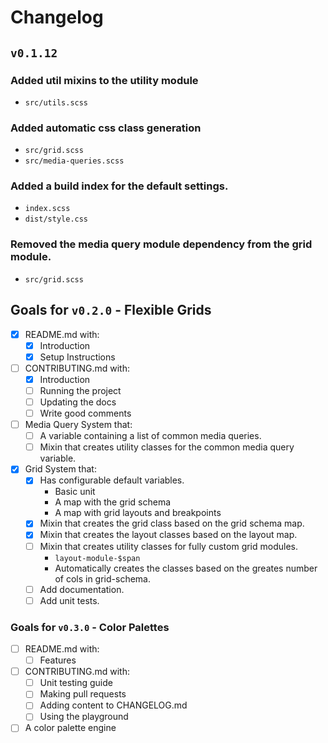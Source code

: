 # Changelog

## `v0.1.12`

### Added util mixins to the utility module
  - `src/utils.scss`

### Added automatic css class generation
  - `src/grid.scss`
  - `src/media-queries.scss`

### Added a build index for the default settings.
  - `index.scss`
  - `dist/style.css`

### Removed the media query module dependency from the grid module.
  - `src/grid.scss`

## Goals for `v0.2.0` - Flexible Grids
  - [x] README.md with:
    - [x] Introduction
    - [x] Setup Instructions
  - [ ] CONTRIBUTING.md with:
    - [x] Introduction
    - [ ] Running the project
    - [ ] Updating the docs
    - [ ] Write good comments
  - [ ] Media Query System that:
    - [ ] A variable containing a list of common media queries.
    - [ ] Mixin that creates utility classes for the common media query variable.
  - [x] Grid System that:
    - [x] Has configurable default variables.
      - Basic unit
      - A map with the grid schema
      - A map with grid layouts and breakpoints
    - [x] Mixin that creates the grid class based on the grid schema map.
    - [x] Mixin that creates the layout classes based on the layout map.
    - [ ] Mixin that creates utility classes for fully custom grid modules.
      - `layout-module-$span`
      - Automatically creates the classes based on the greates number of cols in grid-schema.
    - [ ] Add documentation.
    - [ ] Add unit tests.

### Goals for `v0.3.0` - Color Palettes
  - [ ] README.md with:
    - [ ] Features
  - [ ] CONTRIBUTING.md with:
    - [ ] Unit testing guide
    - [ ] Making pull requests
    - [ ] Adding content to CHANGELOG.md
    - [ ] Using the playground
  - [ ] A color palette engine